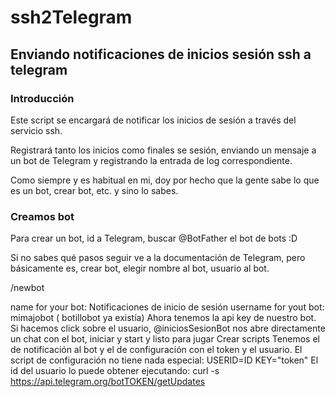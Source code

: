 # ssh2Telegram
## Enviando notificaciones de inicios sesión ssh a telegram
### Introducción
Este script se encargará de notificar los inicios de sesión a través del servicio ssh. <p>
Registrará tanto los inicios como finales se sesión, enviando un mensaje a un bot de Telegram y registrando la entrada de log correspondiente.<p>
Como siempre y es habitual en mi, doy por hecho que la gente sabe lo que es un bot, crear bot, etc. y sino lo sabes.<p>
### Creamos bot
Para crear un bot, id a Telegram, buscar @BotFather el bot de bots :D<p>
Si no sabes qué pasos seguir ve a la documentación de Telegram, pero básicamente es, crear bot, elegir nombre al bot, usuario al bot.<p>
/newbot<p>
name for your bot: Notificaciones de inicio de sesión
username for yout bot: mimajobot ( botillobot ya existía)
Ahora tenemos la api key de nuestro bot. Si hacemos click sobre el usuario, @iniciosSesionBot nos abre directamente un chat con el bot, iniciar y start y listo para jugar
Crear scripts
Tenemos el de notificación al bot y el de configuración con el token y el usuario.
El script de configuración no tiene nada especial:
USERID=ID
KEY="token"
El id del usuario lo puede obtener ejecutando:
curl -s https://api.telegram.org/botTOKEN/getUpdates
